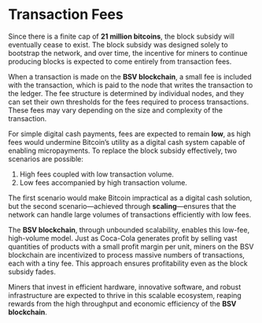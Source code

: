 # Transaction Fees

Since there is a finite cap of **21 million bitcoins**, the block subsidy will eventually cease to exist. The block subsidy was designed solely to bootstrap the network, and over time, the incentive for miners to continue producing blocks is expected to come entirely from transaction fees.

When a transaction is made on the **BSV blockchain**, a small fee is included with the transaction, which is paid to the node that writes the transaction to the ledger. The fee structure is determined by individual nodes, and they can set their own thresholds for the fees required to process transactions. These fees may vary depending on the size and complexity of the transaction.

For simple digital cash payments, fees are expected to remain **low**, as high fees would undermine Bitcoin’s utility as a digital cash system capable of enabling micropayments. To replace the block subsidy effectively, two scenarios are possible:

1. High fees coupled with low transaction volume.
2. Low fees accompanied by high transaction volume.

The first scenario would make Bitcoin impractical as a digital cash solution, but the second scenario—achieved through **scaling**—ensures that the network can handle large volumes of transactions efficiently with low fees.

The **BSV blockchain**, through unbounded scalability, enables this low-fee, high-volume model. Just as Coca-Cola generates profit by selling vast quantities of products with a small profit margin per unit, miners on the BSV blockchain are incentivized to process massive numbers of transactions, each with a tiny fee. This approach ensures profitability even as the block subsidy fades.

Miners that invest in efficient hardware, innovative software, and robust infrastructure are expected to thrive in this scalable ecosystem, reaping rewards from the high throughput and economic efficiency of the **BSV blockchain**.
